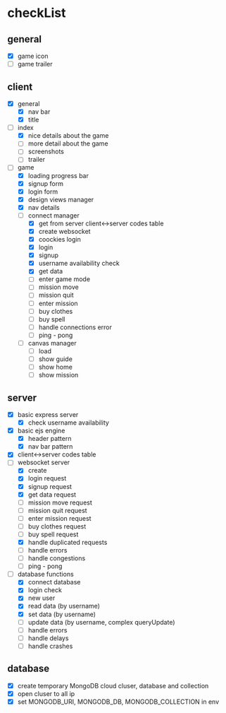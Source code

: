 # checkList
## general
- [x] game icon
- [ ] game trailer
## client
- [x] general
    - [x] nav bar
    - [x] title
- [ ] index
    - [x] nice details about the game
    - [ ] more detail about the game
    - [ ] screenshots
    - [ ] trailer
- [ ] game
    - [x] loading progress bar
    - [x] signup form
    - [x] login form
    - [x] design views manager
    - [x] nav details
    - [ ] connect manager
        - [x] get from server client<->server codes table
        - [x] create websocket
        - [x] coockies login
        - [x] login
        - [x] signup
        - [x] username availability check
        - [x] get data
        - [ ] enter game mode
        - [ ] mission move
        - [ ] mission quit
        - [ ] enter mission
        - [ ] buy clothes
        - [ ] buy spell
        - [ ] handle connections error
        - [ ] ping - pong
    - [ ] canvas manager
        - [ ] load
        - [ ] show guide
        - [ ] show home
        - [ ] show mission
## server
- [x] basic express server
    - [x] check username availability
- [x] basic ejs engine
    - [x] header pattern
    - [x] nav bar pattern
- [x] client<->server codes table
- [ ] websocket server
    - [x] create
    - [x] login request
    - [x] signup request
    - [x] get data request
    - [ ] mission move request
    - [ ] mission quit request
    - [ ] enter mission request
    - [ ] buy clothes request
    - [ ] buy spell request
    - [x] handle duplicated requests
    - [ ] handle errors
    - [ ] handle congestions
    - [ ] ping - pong
- [ ] database functions
    - [x] connect database
    - [x] login check
    - [x] new user
    - [x] read data (by username)
    - [x] set data (by username)
    - [ ] update data (by username, complex queryUpdate)
    - [ ] handle errors
    - [ ] handle delays
    - [ ] handle crashes
## database
- [x] create temporary MongoDB cloud cluser, database and collection
- [x] open cluser to all ip
- [x] set MONGODB_URI, MONGODB_DB, MONGODB_COLLECTION in env

